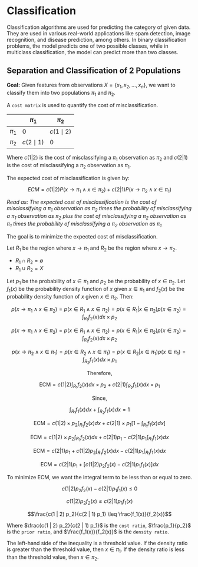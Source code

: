 # Classification
Classification algorithms are used for predicting the category of given data. They are used in various real-world applications like spam detection, image recognition, and disease prediction, among others. In binary classification problems, the model predicts one of two possible classes, while in multiclass classification, the model can predict more than two classes.

## Separation and Classification of 2 Populations
**Goal:** Given features from observations $X= \{x_1, x_2, ..., x_n\}$, we want to classify them into two populations $\pi_{1}$ and $\pi_{2}$.

A `cost matrix` is used to quantify the cost of misclassification. 

|  | $\pi_{1}$ | $\pi_{2}$ |
| --- | --- | --- |
| $\pi_{1}$ | 0 | $c(1 \mid 2)$ |
| $\pi_{2}$ | $c(2 \mid 1)$ | 0 |

Where $c(1 | 2)$ is the cost of misclassifying a $\pi_{1}$ observation as $\pi_{2}$ and $c(2 | 1)$ is the cost of misclassifying a $\pi_{2}$ observation as $\pi_{1}$.

The expected cost of misclassification is given by:

$$ECM = c(1 | 2) P(x \rightarrow \pi_{1} \wedge x \in \pi_{2}) + c(2 | 1) P(x \rightarrow \pi_{2} \wedge x \in \pi_{1})$$

<i>Read as: The expected cost of misclassification is the cost of misclassifying a $\pi_{1}$ observation as $\pi_{2}$ times the probability of misclassifying a $\pi_{1}$ observation as $\pi_{2}$ plus the cost of misclassifying a $\pi_{2}$ observation as $\pi_{1}$ times the probability of misclassifying a $\pi_{2}$ observation as $\pi_{1}$</i>

The goal is to minimize the expected cost of misclassification.

Let $R_1$ be the region where $x \rightarrow \pi_{1}$ and $R_2$ be the region where $x \rightarrow \pi_{2}$.
- $R_1 \cap R_2 = \emptyset$
- $R_1 \cup R_2 = X$

Let $p_1$ be the probability of $x \in \pi_{1}$ and $p_2$ be the probability of $x \in \pi_{2}$. Let $f_1(x)$ be the probability density function of $x$ given $x \in \pi_{1}$ and $f_2(x)$ be the probability density function of $x$ given $x \in \pi_{2}$. Then:

$$p(x \rightarrow \pi_1 \wedge x \in \pi_2) = p(x \in R_1 \wedge x \in \pi_2) = p(x \in R_1 | x \in \pi_2)p(x \in \pi_2) = \int_{R_1} f_2(x) dx \times p_2$$

$$p(x \rightarrow \pi_1 \wedge x \in \pi_2) = p(x \in R_1 \wedge x \in \pi_2) = p(x \in R_1 | x \in \pi_2)p(x \in \pi_2) = \int_{R_1} f_2(x) dx \times p_2$$

$$p(x \rightarrow \pi_2 \wedge x \in \pi_1) = p(x \in R_2 \wedge x \in \pi_1) = p(x \in R_2 | x \in \pi_1)p(x \in \pi_1) = \int_{R_2} f_1(x) dx \times p_1$$

$$\text{Therefore,}$$

$$\text{ECM} = c(1 | 2) \int_{R_1} f_2(x) dx \times p_2 + c(2 | 1) \int_{R_2} f_1(x) dx \times p_1$$

$$\text{Since,}$$

$$\int_{R_1} f_1(x) dx + \int_{R_2} f_1(x) dx = 1$$

$$\text{ECM} = c(1 | 2) \times p_2 \int_{R_1} f_2(x) dx + c(2 | 1) \times p_1 \left[ 1 - \int_{R_1} f_1(x) dx \right]$$

$$\text{ECM} = c(1 | 2) \times p_2 \int_{R_1} f_2(x) dx + c(2 | 1)p_1 - c(2 | 1)p_1 \int_{R_1} f_1(x) dx$$

$$\text{ECM} = c(2 | 1)p_1 + c(1 | 2)p_2 \int_{R_1} f_2(x) dx - c(2 | 1)p_1 \int_{R_1} f_1(x) dx$$

$$\text{ECM} = c(2 | 1)p_1 + \left[ c(1 | 2)p_2f_2(x) - c(2 | 1)p_1f_1(x) \right] dx$$

$$\text{To minimize ECM, we want the integral term to be less than or equal to zero.}$$

$$c(1 | 2)p_2f_2(x) - c(2 | 1)p_1f_1(x) \leq 0$$

$$c(1 | 2)p_2f_2(x) \leq c(2 | 1)p_1f_1(x)$$

$$\frac{c(1 | 2) p_2}{c(2 | 1) p_1} \leq \frac{f_1(x)}{f_2(x)}$$

Where $\frac{c(1 | 2) p_2}{c(2 | 1) p_1}$ is the `cost ratio`, $\frac{p_1}{p_2}$ is the `prior ratio`, and $\frac{f_1(x)}{f_2(x)}$ is the `density ratio`.

The left-hand side of the inequality is a threshold value. If the density ratio is greater than the threshold value, then $x \in \pi_1$. If the density ratio is less than the threshold value, then $x \in \pi_2$.